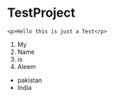 # TestProject
```
<p>Hello this is just a Test</p>
```

1. My
2. Name
3. is
4. Aleem

* pakistan
* India
